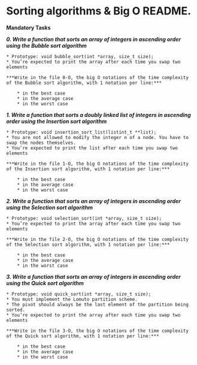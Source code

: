 # Sorting algorithms & Big O README.

**Mandatory Tasks**

***0. Write a function that sorts an array of integers in ascending order using the Bubble sort algorithm***

	* Prototype: void bubble_sort(int *array, size_t size);
	* You’re expected to print the array after each time you swap two elements

	***Write in the file 0-O, the big O notations of the time complexity of the Bubble sort algorithm, with 1 notation per line:***

		* in the best case
		* in the average case
		* in the worst case

***1. Write a function that sorts a doubly linked list of integers in ascending order using the Insertion sort algorithm***

	* Prototype: void insertion_sort_list(listint_t **list);
	* You are not allowed to modify the integer n of a node. You have to swap the nodes themselves.
	* You’re expected to print the list after each time you swap two elements

	***Write in the file 1-O, the big O notations of the time complexity of the Insertion sort algorithm, with 1 notation per line:***

		* in the best case
		* in the average case
		* in the worst case

***2. Write a function that sorts an array of integers in ascending order using the Selection sort algorithm***

	* Prototype: void selection_sort(int *array, size_t size);
	* You’re expected to print the array after each time you swap two elements

	***Write in the file 2-O, the big O notations of the time complexity of the Selection sort algorithm, with 1 notation per line:***

		* in the best case
		* in the average case
		* in the worst case

***3. Write a function that sorts an array of integers in ascending order using the Quick sort algorithm***

	* Prototype: void quick_sort(int *array, size_t size);
	* You must implement the Lomuto partition scheme.
	* The pivot should always be the last element of the partition being sorted.
	* You’re expected to print the array after each time you swap two elements

	***Write in the file 3-O, the big O notations of the time complexity of the Quick sort algorithm, with 1 notation per line:***

		* in the best case
		* in the average case
		* in the worst case
